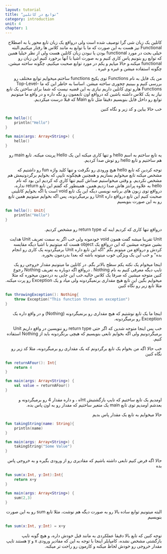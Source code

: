```yaml
---
layout: tutorial
title: "توابع در کاتلین"
category: introduction
unit: 4
chapter: 1
---
```



<div dir="rtl" markdown="1">



کاتلین یک زبان شی گرا توصیف شده است ولی درواقع یک زبان تابع محور یا به اصطلاح Functional نیز هست به این صورت که ما با توابع به مانند کلاس ها رفتار میکنیم.البته خیلی بحث در مورد functional بودن یا نبودن زبان کاتلین هست ولی از نظر خیلیا همین که توابع رو بتونیم پاس کاری کنیم و به صورت اشیا با آنها برخورد کنیم این زبان رو functional میکنه.و حالا میایم و یکم در مورد توابع صحبت میکنیم، چگونه ساخته میشن، چگونه استفاده میشن و غیره و غیره .

من یک فایل به نام Functions توی پکیج functions ساختم.میخوایم توابع مختلف رو بررسی کنیم و ببینیم چجوری ساخته میشن. اساسا به خاطر این که ما Top-Level-Functions هارو توی کاتلین داریم نیازی به این قضیه نیست که شما برای ساختن یک تابع نیاز به یک کلاس داشته باشین که درواقع اون تابعمون رو نگه داره و در واقع ما میتونیم توابع رو داخل فایل بنویسیم دقیقا مثل تابع Main که قبلا درست میکردیم.

خب حالا بیاین و کد زیر و نگاه کنین

</div>

```kotlin
fun hello(){
    println("Hello")
}

fun main(args: Array<String>) {
    hello()
}
```

<div dir="rtl" markdown="1">

یه تابع ساختم به اسم hello و تنها کاری میکنه این یک Hello پرینت میکنه. تابع main رو هم ساختیم و تابع hello رو توش صدا کردیم.

توجه کردین که تابع hello هیچ ورودی رو نگرفت و تنها کلید واژه fun رو داشتیم که مشخص میکنه تابع میخوایم بسازیم و همچنین هیچگونه تایپی که بخوایم برگردونیمش هم مشخص نکردیم. و وقتی میخواستیم صداش کنیم تنها کاری که کردیم این بود که نام hello به علاوه پرانتز هاش صدا زدیم.همین. همینطور که گفتم این تابع return نداره، درواقع توی زبون های برنامه نویسی دیگه این یک تابع void است یا اگه بخوایم کاتلینی صحبت کنیم این تابع درواقع داره Unit رو برمیگردونه، پس اگه بخوایم میتونیم همین تابع رو به این صورت بنویسیم

</div>

```kotlin
fun hello(): Unit{
    println("Hello")
}
```

<div dir="rtl" markdown="1">

درواقع تنها کاری که کردیم اینه که return type رو مشخص کردیم.

Unit تقریبا میشه گفت همون void خودمونه ولی خب اگر به سمت تعریف Unit هدایت بشین متوجه میشین که این درواقع یک object هست که میتونیم با اشیا دیگه مقایسه کردش و درواقع من میتونم بگم "اگه این تابع داره Unit برمیگردونه یک کاری رو انجام بده" و خب این یک ویژگی خوب میتونه باشه که بعدا بدردمون بخوره.

اینجا میخوام یک نکته یکم سطح بالاتر بگم. در کاتلین ما میتونیم مقدار خروجی رو یک تایپ دیگه معرفی کنیم به نام Nothing . درواقع اگه دوباره به تعریف Nothing رجوع کنین متوجه میشین که صرفا یک کلاس خالیه.خب این جایی به دردمون میخوره که مثلا میخوایم بگین این تابع هیچ مقداری برنمیگردونه ولی میاد و یک Exception رو پرت میکنه. مثلا تابع زیر رو نگاه کنین

</div>

```kotlin
fun throwingException(): Nothing{
    throw Exception("This function throws an exception")
}
```

<div dir="rtl" markdown="1">

اینجا ما یک تابع نوشتیم که هیچ مقداری رو برنمیگردونه (Nothing) و در واقع داره یک Exception رو برمیگردونه.

خب پس اینجا متوجه شدین که اگر حتی return type رو ننویسین در واقع داریم Unit برمیگردونیم ولی اگه بخوایم تابعی بنویسیم که هیچی برنگردونه باید از Nothing استفاده کنیم.

خب حالا اگه من بخوام یک تابع برگردونم که یک مقداری رو برمیگردونه، مثلا کد زیر رو نگاه کنین

</div>

```kotlin
fun returnAFour(): Int{
    return 4
}

fun main(args: Array<String>) {
    val value = returnAFour()
}
```

<div dir="rtl" markdown="1">

اومدیم یک تابع ساختیم که تایپ بازگشتیش Intه ، و داره مقدار 4 رو برمیگردونه و بعدشم اومدیم توی تابع main یک متغیر ساختیم که مقدار رو به اون پاس بده.

حالا میخوایم به تابع یک مقدار پاس بدیم

</div>

```kotlin
fun takingString(name: String){
    println(name)
}

fun main(args: Array<String>) {
    takingString("Some Value")
}
```

<div dir="rtl" markdown="1">

حالا اگه فرض کنیم تابعی داشته باشیم که مقادیری رو از ورودی بگیره و به خروجی پاس بده

</div>

```kotlin
fun sum(x:Int, y:Int):Int{
    return x+y
}

fun main(args: Array<String>) {
    sum(2,3)
}
```

<div dir="rtl" markdown="1">

البته میتونیم توابع ساده بالا رو به صورت دیگه هم نوشت، مثلا تابع sum رو به این صورت بنویسیم

</div>

```kotlin
fun sum(x:Int, y:Int) = x+y
```

<div dir="rtl" markdown="1">

توجه کنین که تابع بالا دقیقا عملکردی به مانند قبل خودش داره، و هیچ گونه تایپ بازگشتی مشخص نشده، کامپایلر اینجا با توجه به این که مقادیر ورودی x و y هستند تایپ مقدار خروجی رو خودش لحاظ میکنه و کارمون رو راحت تر میکنه.




